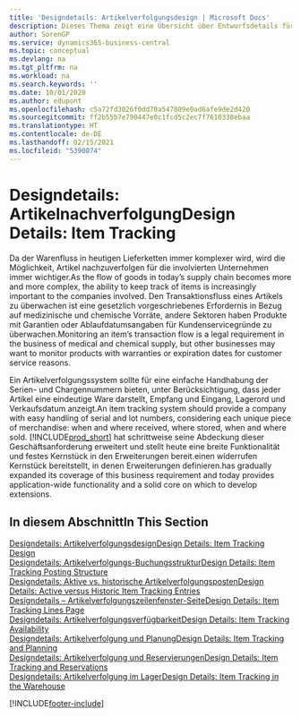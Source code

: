 ```yaml
---
title: 'Designdetails: Artikelverfolgungsdesign | Microsoft Docs'
description: Dieses Thema zeigt eine Übersicht über Entwurfsdetails für Artikelverfolgung.
author: SorenGP
ms.service: dynamics365-business-central
ms.topic: conceptual
ms.devlang: na
ms.tgt_pltfrm: na
ms.workload: na
ms.search.keywords: ''
ms.date: 10/01/2020
ms.author: edupont
ms.openlocfilehash: c5a72fd3026f0dd78a547809e0ad6afe9de2d420
ms.sourcegitcommit: ff2b55b7e790447e0c1fcd5c2ec7f7610338ebaa
ms.translationtype: HT
ms.contentlocale: de-DE
ms.lasthandoff: 02/15/2021
ms.locfileid: "5390874"
---
```

# <a name="design-details-item-tracking"></a><span data-ttu-id="51537-103">Designdetails: Artikelnachverfolgung</span><span class="sxs-lookup"><span data-stu-id="51537-103">Design Details: Item Tracking</span></span>
<span data-ttu-id="51537-104">Da der Warenfluss in heutigen Lieferketten immer komplexer wird, wird die Möglichkeit, Artikel nachzuverfolgen für die involvierten Unternehmen immer wichtiger.</span><span class="sxs-lookup"><span data-stu-id="51537-104">As the flow of goods in today’s supply chain becomes more and more complex, the ability to keep track of items is increasingly important to the companies involved.</span></span> <span data-ttu-id="51537-105">Den Transaktionsfluss eines Artikels zu überwachen ist eine gesetzlich vorgeschriebenes Erfordernis in Bezug auf medizinische und chemische Vorräte, andere Sektoren haben Produkte mit Garantien oder Ablaufdatumsangaben für Kundenservicegründe zu überwachen.</span><span class="sxs-lookup"><span data-stu-id="51537-105">Monitoring an item’s transaction flow is a legal requirement in the business of medical and chemical supply, but other businesses may want to monitor products with warranties or expiration dates for customer service reasons.</span></span>  

<span data-ttu-id="51537-106">Ein Artikelverfolgungssystem sollte für eine einfache Handhabung der Serien- und Chargennummern bieten, unter Berücksichtigung, dass jeder Artikel eine eindeutige Ware darstellt, Empfang und Eingang, Lagerord und Verkaufsdatum anzeigt.</span><span class="sxs-lookup"><span data-stu-id="51537-106">An item tracking system should provide a company with easy handling of serial and lot numbers, considering each unique piece of merchandise: when and where received, where stored, when and where sold.</span></span> [!INCLUDE[prod_short](includes/prod_short.md)] <span data-ttu-id="51537-107">hat schrittweise seine Abdeckung dieser Geschäftsanforderung erweitert und stellt heute eine breite Funktionalität und festes Kernstück in den Erweiterungen bereit.einen widerrufen Kernstück bereitstellt, in denen Erweiterungen definieren.</span><span class="sxs-lookup"><span data-stu-id="51537-107">has gradually expanded its coverage of this business requirement and today provides application-wide functionality and a solid core on which to develop extensions.</span></span>  

## <a name="in-this-section"></a><span data-ttu-id="51537-108">In diesem Abschnitt</span><span class="sxs-lookup"><span data-stu-id="51537-108">In This Section</span></span>  
[<span data-ttu-id="51537-109">Designdetails: Artikelverfolgungsdesign</span><span class="sxs-lookup"><span data-stu-id="51537-109">Design Details: Item Tracking Design</span></span>](design-details-item-tracking-design.md)  
[<span data-ttu-id="51537-110">Designdetails: Artikelverfolgungs-Buchungsstruktur</span><span class="sxs-lookup"><span data-stu-id="51537-110">Design Details: Item Tracking Posting Structure</span></span>](design-details-item-tracking-posting-structure.md)  
[<span data-ttu-id="51537-111">Designdetails: Aktive vs. historische Artikelverfolgungsposten</span><span class="sxs-lookup"><span data-stu-id="51537-111">Design Details: Active versus Historic Item Tracking Entries</span></span>](design-details-active-versus-historic-item-tracking-entries.md)  
[<span data-ttu-id="51537-112">Designdetails – Artikelverfolgungszeilenfenster-Seite</span><span class="sxs-lookup"><span data-stu-id="51537-112">Design Details: Item Tracking Lines Page</span></span>](design-details-item-tracking-lines-window.md)  
[<span data-ttu-id="51537-113">Designdetails: Artikelverfolgungsverfügbarkeit</span><span class="sxs-lookup"><span data-stu-id="51537-113">Design Details: Item Tracking Availability</span></span>](design-details-item-tracking-availability.md)  
[<span data-ttu-id="51537-114">Designdetails: Artikelverfolgung und Planung</span><span class="sxs-lookup"><span data-stu-id="51537-114">Design Details: Item Tracking and Planning</span></span>](design-details-item-tracking-and-planning.md)  
[<span data-ttu-id="51537-115">Designdetails: Artikelverfolgung und Reservierungen</span><span class="sxs-lookup"><span data-stu-id="51537-115">Design Details: Item Tracking and Reservations</span></span>](design-details-item-tracking-and-reservations.md)  
[<span data-ttu-id="51537-116">Designdetails: Artikelverfolgung im Lager</span><span class="sxs-lookup"><span data-stu-id="51537-116">Design Details: Item Tracking in the Warehouse</span></span>](design-details-item-tracking-in-the-warehouse.md)


[!INCLUDE[footer-include](includes/footer-banner.md)]
